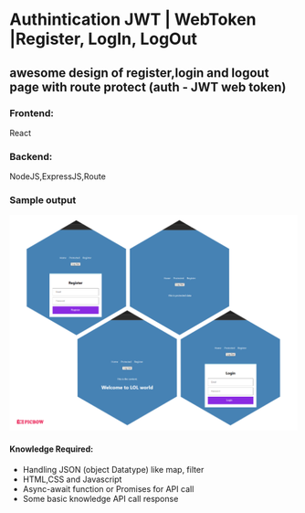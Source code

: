 # Authintication JWT | WebToken |Register, LogIn, LogOut

<h2>awesome design of register,login and logout page with route protect (auth - JWT web token) </h2>
<div>
<h3>Frontend:</h3>
  React
  </div>
  
 <section>
  <h3>Backend:</h3>
  NodeJS,ExpressJS,Route
  </section>
  
<div>
  <h3>Sample output</h3>
  <img src="https://github.com/sgrprmnk/auth-jwt/blob/main/photo-collage.png">
  </div>
  


<h4>Knowledge Required:</h4>
<ul>
<li> Handling JSON (object Datatype) like map, filter
<li> HTML,CSS and Javascript 
<li>Async-await function or Promises for API call
<li> Some basic knowledge API call response
  </ul>
